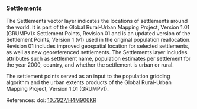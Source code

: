 ### Settlements 
The Settlements vector layer indicates the locations of settlements around the world. It is part of the Global Rural-Urban Mapping Project, Version 1.01 (GRUMPv1): Settlement Points, Revision 01 and is an updated version of the Settlement Points, Version 1 (v1) used in the original population reallocation. Revision 01 includes improved geospatial location for selected settlements, as well as new georeferenced settlements. The Settlements layer includes attributes such as settlement name, population estimates per settlement for the year 2000, country, and whether the settlement is urban or rural.

The settlement points served as an input to the population gridding algorithm and the urban extents products of the Global Rural-Urban Mapping Project, Version 1.01 (GRUMPv1).

References: doi: [10.7927/H4M906KR](https://doi.org/10.7927/H4M906KR)
